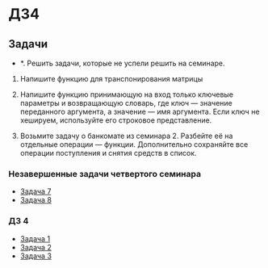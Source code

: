 # ДЗ4

## Задачи

- *. Решить задачи, которые не успели решить на семинаре.

1. Напишите функцию для транспонирования матрицы

2. Напишите функцию принимающую на вход только ключевые параметры и возвращающую словарь, где ключ — значение
переданного аргумента, а значение — имя аргумента. Если ключ не хешируем, используйте его строковое представление.
3. Возьмите задачу о банкомате из семинара 2. Разбейте её на отдельные операции — функции. Дополнительно сохраняйте
все операции поступления и снятия средств в список.

### Незавершенные задачи четвертого семинара

- [Задача 7](https://github.com/Let0Pda/Python_next/blob/main/Seminars/Seminar4/task07.py)
- [Задача 8](https://github.com/Let0Pda/Python_next/blob/main/Seminars/Seminar4/task08.py)

### ДЗ 4

- [Задача 1](https://github.com/Let0Pda/Python_next/blob/main/Homework/DZ4/DZ4_1.py)
- [Задача 2](https://github.com/Let0Pda/Python_next/blob/main/Homework/DZ4/DZ4_2.py)
- [Задача 3](https://github.com/Let0Pda/Python_next/blob/main/Homework/DZ4/DZ4_3.py)
